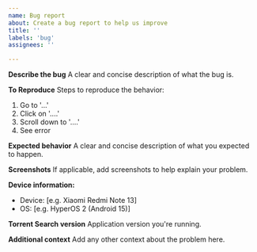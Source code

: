 ```yaml
---
name: Bug report
about: Create a bug report to help us improve
title: ''
labels: 'bug'
assignees: ''

---
```


**Describe the bug**
A clear and concise description of what the bug is.

**To Reproduce**
Steps to reproduce the behavior:
1. Go to '...'
2. Click on '....'
3. Scroll down to '....'
4. See error

**Expected behavior**
A clear and concise description of what you expected to happen.

**Screenshots**
If applicable, add screenshots to help explain your problem.

**Device information:**
 - Device: [e.g. Xiaomi Redmi Note 13]
 - OS: [e.g. HyperOS 2 (Android 15)]

**Torrent Search version**
Application version you're running.

**Additional context**
Add any other context about the problem here.
